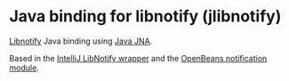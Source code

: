 # Java binding for libnotify (jlibnotify)

[Libnotify](https://developer.gnome.org/libnotify/) Java binding using [Java JNA](https://github.com/java-native-access/jna).

Based in the [IntelliJ LibNotify wrapper](https://github.com/JetBrains/intellij-community/blob/master/platform/platform-impl/src/com/intellij/ui/LibNotifyWrapper.java) and the [OpenBeans notification module](https://github.com/OpenBeans/OpenBeans/blob/master/pkgsrc-coolbeans/ide/files/platform/ro.emilianbold.notifications/src/ro/emilianbold/notifications/linux/jna/LibNotifyLibrary.java).
